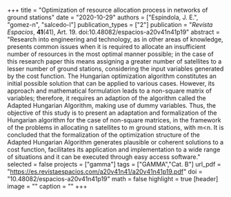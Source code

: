 +++
title = "Optimization of resource allocation process in networks of ground stations"
date = "2020-10-29"
authors = ["Espindola, J. E.", "gomez-n", "salcedo-l"]
publication_types = ["2"]
publication = "*Revista Espacios*, **41**(41), Art. 19. doi:10.48082/espacios-a20v41n41p19"
abstract = "Research into engineering and technology, as in other areas of knowledge, presents common issues when it is required to allocate an insufficient number of resources in the most optimal manner possible; in the case of this research paper this means assigning a greater number of satellites to a lesser number of ground stations, considering the input variables generated by the cost function. The Hungarian optimization algorithm constitutes an initial possible solution that can be applied to various cases. However, its approach and mathematical formulation leads to a non-square matrix of variables; therefore, it requires an adaption of the algorithm called the Adapted Hungarian Algorithm, making use of dummy variables. Thus, the objective of this study is to present an adaptation and formalization of the Hungarian algorithm for the case of non-square matrices, in the framework of the problems in allocating n satellites to m ground stations, with m<n. It is concluded that the formalization of the optimization structure of the Adapted Hungarian Algorithm generates plausible or coherent solutions to a cost function, facilitates its application and implementation to a wide range of situations and it can be executed through easy access software."
selected = false
projects = ["gamma"]
tags = ["GAMMA","Cat. B"]
url_pdf = "https://es.revistaespacios.com/a20v41n41/a20v41n41p19.pdf"
doi = "10.48082/espacios-a20v41n41p19"
math = false
highlight = true
[header]
image = ""
caption = ""
+++
